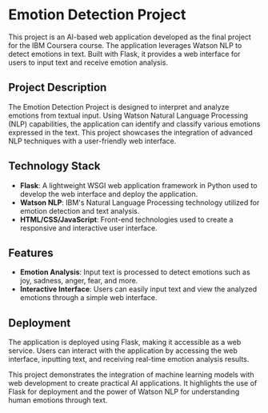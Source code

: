 # Emotion Detection Project

This project is an AI-based web application developed as the final project for the IBM Coursera course. The application leverages Watson NLP to detect emotions in text. Built with Flask, it provides a web interface for users to input text and receive emotion analysis.

## Project Description

The Emotion Detection Project is designed to interpret and analyze emotions from textual input. Using Watson Natural Language Processing (NLP) capabilities, the application can identify and classify various emotions expressed in the text. This project showcases the integration of advanced NLP techniques with a user-friendly web interface.

## Technology Stack

- **Flask**: A lightweight WSGI web application framework in Python used to develop the web interface and deploy the application.
- **Watson NLP**: IBM's Natural Language Processing technology utilized for emotion detection and text analysis.
- **HTML/CSS/JavaScript**: Front-end technologies used to create a responsive and interactive user interface.

## Features

- **Emotion Analysis**: Input text is processed to detect emotions such as joy, sadness, anger, fear, and more.
- **Interactive Interface**: Users can easily input text and view the analyzed emotions through a simple web interface.


## Deployment

The application is deployed using Flask, making it accessible as a web service. Users can interact with the application by accessing the web interface, inputting text, and receiving real-time emotion analysis results.

This project demonstrates the integration of machine learning models with web development to create practical AI applications. It highlights the use of Flask for deployment and the power of Watson NLP for understanding human emotions through text.


